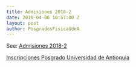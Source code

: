 ```yaml
---
title: Admisiones 2018-2
date: 2018-04-06 10:57:00 Z
layout: post
author: PosgradosFisicaUdeA
---
```


See: [Admisiones 2018-2](http://fisica.udea.edu.co/admision)

<!-- more -->
[Inscripciones Posgrado Universidad de Antioquia](http://bit.ly/posgrado2018-2)
